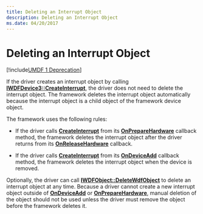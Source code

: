 ```yaml
---
title: Deleting an Interrupt Object
description: Deleting an Interrupt Object
ms.date: 04/20/2017
---
```


# Deleting an Interrupt Object


[!include[UMDF 1 Deprecation](../includes/umdf-1-deprecation.md)]

If the driver creates an interrupt object by calling [**IWDFDevice3::CreateInterrupt**](/windows-hardware/drivers/ddi/wudfddi/nf-wudfddi-iwdfdevice3-createinterrupt), the driver does not need to delete the interrupt object. The framework deletes the interrupt object automatically because the interrupt object is a child object of the framework device object.

The framework uses the following rules:

-   If the driver calls [**CreateInterrupt**](/windows-hardware/drivers/ddi/wudfddi/nf-wudfddi-iwdfdevice3-createinterrupt) from its [**OnPrepareHardware**](/windows-hardware/drivers/ddi/wudfddi/nf-wudfddi-ipnpcallbackhardware2-onpreparehardware) callback method, the framework deletes the interrupt object after the driver returns from its [**OnReleaseHardware**](/windows-hardware/drivers/ddi/wudfddi/nf-wudfddi-ipnpcallbackhardware2-onreleasehardware) callback.

-   If the driver calls [**CreateInterrupt**](/windows-hardware/drivers/ddi/wudfddi/nf-wudfddi-iwdfdevice3-createinterrupt) from its [**OnDeviceAdd**](/windows-hardware/drivers/ddi/wudfddi/nf-wudfddi-idriverentry-ondeviceadd) callback method, the framework deletes the interrupt object when the device is removed.

Optionally, the driver can call [**IWDFObject::DeleteWdfObject**](/windows-hardware/drivers/ddi/wudfddi/nf-wudfddi-iwdfobject-deletewdfobject) to delete an interrupt object at any time. Because a driver cannot create a new interrupt object outside of [**OnDeviceAdd**](/windows-hardware/drivers/ddi/wudfddi/nf-wudfddi-idriverentry-ondeviceadd) or [**OnPrepareHardware**](/windows-hardware/drivers/ddi/wudfddi/nf-wudfddi-ipnpcallbackhardware2-onpreparehardware), manual deletion of the object should not be used unless the driver must remove the object before the framework deletes it.

 

